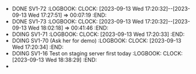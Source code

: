 - DONE SV1-72
  :LOGBOOK:
  CLOCK: [2023-09-13 Wed 17:20:32]--[2023-09-13 Wed 17:27:51] =>  00:07:19
  :END:
- DONE SV1-73
  :LOGBOOK:
  CLOCK: [2023-09-13 Wed 17:20:32]--[2023-09-13 Wed 18:02:18] =>  00:41:46
  :END:
- DOING SV1-71
  :LOGBOOK:
  CLOCK: [2023-09-13 Wed 17:20:33]
  :END:
- DOING SV1-70 (Ask her for demo)
  :LOGBOOK:
  CLOCK: [2023-09-13 Wed 17:20:34]
  :END:
- DOING SV1-16 Test on staging server first today
  :LOGBOOK:
  CLOCK: [2023-09-13 Wed 18:38:29]
  :END:
-